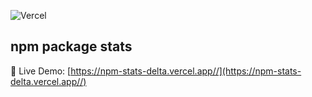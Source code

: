 ![Vercel](http://therealsujitk-vercel-badge.vercel.app/?app=npm-stats)

## npm package stats

📌 Live Demo: [https://npm-stats-delta.vercel.app//](https://npm-stats-delta.vercel.app//)
